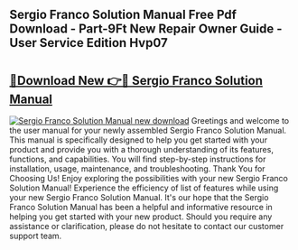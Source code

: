 ## Sergio Franco Solution Manual Free Pdf Download - Part-9Ft New Repair Owner Guide - User Service Edition Hvp07

# <h2><a href="http://bc47757.oget.top/?id=Sergio+Franco+Solution+Manual">🔗Download New 👉🔴 Sergio Franco Solution Manual</a></h2>

[![Sergio Franco Solution Manual new download](https://i.imgur.com/5g1atiW.png)](http://bc47757.oget.top/?id=Sergio+Franco+Solution+Manual)
Greetings and welcome to the user manual for your newly assembled Sergio Franco Solution Manual. This manual is specifically designed to help you get started with your product and provide you with a thorough understanding of its features, functions, and capabilities. You will find step-by-step instructions for installation, usage, maintenance, and troubleshooting. Thank You for Choosing Us! Enjoy exploring the possibilities with your new Sergio Franco Solution Manual! Experience the efficiency of list of features while using your new Sergio Franco Solution Manual. It's our hope that the Sergio Franco Solution Manual has been a helpful and informative resource in helping you get started with your new product. Should you require any assistance or clarification, please do not hesitate to contact our customer support team.
